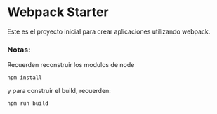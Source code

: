 # Webpack Starter

Este es el proyecto inicial para crear aplicaciones utilizando webpack.

### Notas:

Recuerden reconstruir los modulos de node
```
npm install
```

y para construir el build, recuerden:
```
npm run build
```
